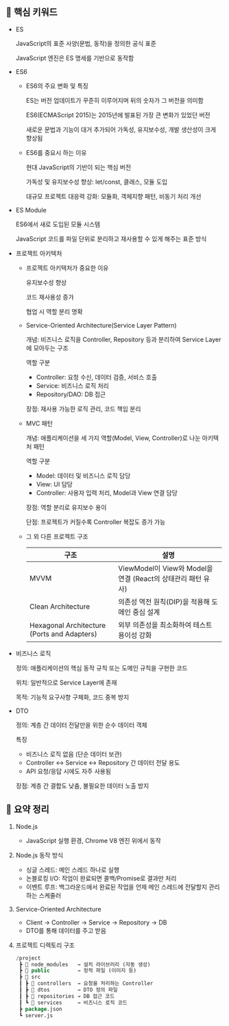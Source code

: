 ## 🎯 핵심 키워드

- ES
    
    JavaScript의 표준 사양(문법, 동작)을 정의한 공식 표준
    
    JavaScript 엔진은 ES 명세를 기반으로 동작함
    
- ES6
    - ES6의 주요 변화 및 특징
        
        ES는 버전 업데이트가 꾸준히 이루어지며 뒤의 숫자가 그 버전을 의미함
        
        ES6(ECMAScript 2015)는 2015년에 발표된 가장 큰 변화가 있었던 버전
        
        새로운 문법과 기능이 대거 추가되어 가독성, 유지보수성, 개발 생산성이 크게 향상됨
        
    - ES6를 중요시 하는 이유
        
        현대 JavaScript의 기반이 되는 핵심 버전
        
        가독성 및 유지보수성 향상: let/const, 클래스, 모듈 도입
        
        대규모 프로젝트 대응력 강화: 모듈화, 객체지향 패턴, 비동기 처리 개선
        
- ES Module
    
    ES6에서 새로 도입된 모듈 시스템
    
    JavaScript 코드를 파일 단위로 분리하고 재사용할 수 있게 해주는 표준 방식
    
- 프로젝트 아키텍처
    - 프로젝트 아키텍처가 중요한 이유
        
        유지보수성 향상
        
        코드 재사용성 증가
        
        협업 시 역할 분리 명확
        
    - Service-Oriented Architecture(Service Layer Pattern)
        
        개념: 비즈니스 로직을 Controller, Repository 등과 분리하여 Service Layer에 모아두는 구조
        
        역할 구분
        
        - Controller: 요청 수신, 데이터 검증, 서비스 호출
        - Service: 비즈니스 로직 처리
        - Repository/DAO: DB 접근
        
        장점: 재사용 가능한 로직 관리, 코드 책임 분리
        
    - MVC 패턴
        
        개념: 애플리케이션을 세 가지 역할(Model, View, Controller)로 나눈 아키텍처 패턴
        
        역할 구분
        
        - Model: 데이터 및 비즈니스 로직 담당
        - View: UI 담당
        - Controller: 사용자 입력 처리, Model과 View 연결 담당
        
        장점: 역할 분리로 유지보수 용이
        
        단점: 프로젝트가 커질수록 Controller 복잡도 증가 가능
        
    - 그 외 다른 프로젝트 구조
        
        
        | 구조 | 설명 |
        | --- | --- |
        | MVVM | ViewModel이 View와 Model을 연결 (React의 상태관리 패턴 유사) |
        | Clean Architecture | 의존성 역전 원칙(DIP)을 적용해 도메인 중심 설계 |
        | Hexagonal Architecture (Ports and Adapters) | 외부 의존성을 최소화하여 테스트 용이성 강화 |
- 비즈니스 로직
    
    정의: 애플리케이션의 핵심 동작 규칙 또는 도메인 규칙을 구현한 코드
    
    위치: 일반적으로 Service Layer에 존재
    
    목적: 기능적 요구사항 구체화, 코드 중복 방지
    
- DTO
    
    정의: 계층 간 데이터 전달만을 위한 순수 데이터 객체 
    
    특징
    
    - 비즈니스 로직 없음 (단순 데이터 보관)
    - Controller ↔ Service ↔ Repository 간 데이터 전달 용도
    - API 요청/응답 시에도 자주 사용됨
    
    장점: 계층 간 결합도 낮춤, 불필요한 데이터 노출 방지


## 🧩 요약 정리

1. Node.js
    - JavaScript 실행 환경, Chrome V8 엔진 위에서 동작
2. Node.js 동작 방식
    - 싱글 스레드: 메인 스레드 하나로 실행
    - 논블로킹 I/O: 작업이 완료되면 콜백/Promise로 결과만 처리
    - 이벤트 루프: 백그라운드에서 완료된 작업을 언제 메인 스레드에 전달할지 관리하는 스케줄러
3. Service-Oriented Architecture
    - Client → Controller → Service → Repository → DB
    - DTO를 통해 데이터를 주고 받음
4. 프로젝트 디렉토리 구조
    
    ```sql
    /project
     ┣ 📂 node_modules   → 설치 라이브러리 (자동 생성)
     ┣ 📂 public         → 정적 파일 (이미지 등)
     ┣ 📂 src
     ┃ ┣ 📂 controllers  → 요청을 처리하는 Controller
     ┃ ┣ 📂 dtos         → DTO 정의 파일
     ┃ ┣ 📂 repositories → DB 접근 코드
     ┃ ┗ 📂 services     → 비즈니스 로직 코드
     ┣ package.json
     ┗ server.js
    
    ```
    